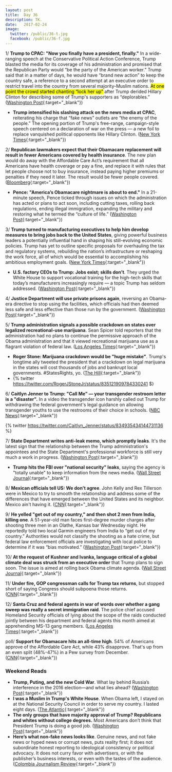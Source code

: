 ```yaml
---
layout: post
title:  Day 36
description: TK.
date:   2017-02-24
image:
  twitter: /public/36-t.jpg
  facebook: /public/36-f.jpg
---
```


1/ **Trump to CPAC: "Now you finally have a president, finally."** In a wide-ranging speech at the Conservative Political Action Conference, Trump blasted the media for its coverage of his administration and promised that the Republican Party would “be the party of the American worker.” Trump said that in a matter of days, he would have “brand new action” to keep the country safe, a reference to a second attempt at an executive order to restrict travel into the country from several majority-Muslim nations. <mark>At one point the crowd started chanting “lock her up”</mark> after Trump derided Hillary Clinton for describing some of Trump's supporters as “deplorables.” ([Washington Post](https://www.washingtonpost.com/news/post-politics/wp/2017/02/24/trump-to-become-first-president-since-reagan-to-address-annual-conservative-gathering/){:target="_blank"})

* **Trump intensified his slashing attack on the news media at CPAC**, reiterating his charge that “fake news” outlets are “the enemy of the people.” The opening portion of Trump's free-range, campaign-style speech centered on a declaration of war on the press — a new foil to replace vanquished political opponents like Hillary Clinton. ([New York Times](https://www.nytimes.com/2017/02/24/us/politics/trump-conservative-political-action-conference-speech.html){:target="_blank"})

2/ **Republican lawmakers expect that their Obamacare replacement will result in fewer Americans covered by health insurance**. The new plan would do away with the Affordable Care Act’s requirement that all Americans have health coverage or pay a fine, and replace it with rules that let people choose not to buy insurance, instead paying higher premiums or penalties if they need it later. The result would be fewer people covered. ([Bloomberg](https://www.bloomberg.com/politics/articles/2017-02-24/gop-obamacare-plan-would-cover-fewer-people-blowback-grows){:target="_blank"})

* **Pence: "America’s Obamacare nightmare is about to end."** In a 21-minute speech, Pence ticked through issues on which the administration has acted or plans to act soon, including cutting taxes, rolling back regulations, ending illegal immigration, expanding the military and restoring what he termed the “culture of life.” ([Washington Post](https://www.washingtonpost.com/news/post-politics/wp/2017/02/23/vp-pence-americas-obamacare-nightmare-is-about-to-end/){:target="_blank"})

3/ **Trump turned to manufacturing executives to help him develop measures to bring jobs back to the United States**, giving powerful business leaders a potentially influential hand in shaping his still-evolving economic policies. Trump has yet to outline specific proposals for overhauling the tax and regulatory systems, rebuilding the nation’s infrastructure or reshaping the work force, all of which would be essential to accomplishing his ambitious employment goals. ([New York Times](https://www.nytimes.com/2017/02/23/us/politics/trump-manufacturing.html){:target="_blank"})

* **U.S. factory CEOs to Trump: Jobs exist; skills don’t**. They urged the White House to support vocational training for the high-tech skills that today’s manufacturers increasingly require — a topic Trump has seldom addressed. ([Washington Post](https://www.washingtonpost.com/business/trump-meets-with-manufacturing-ceos/2017/02/23/6e511c5a-f9e7-11e6-aa1e-5f735ee31334_story.html){:target="_blank"})

4/ **Justice Department will use private prisons again**, reversing an Obama-era directive to stop using the facilities, which officials had then deemed less safe and less effective than those run by the government. ([Washington Post](https://www.washingtonpost.com/world/national-security/justice-department-will-again-use-private-prisons/2017/02/23/da395d02-fa0e-11e6-be05-1a3817ac21a5_story.html){:target="_blank"})

5/ **Trump administration signals a possible crackdown on states over legalized recreational-use marijuana**. Sean Spicer told reporters that the administration had no plans to continue the permissive approach of the Obama administration and that it viewed recreational marijuana use as a flagrant violation of federal law. ([Los Angeles Times](http://www.latimes.com/politics/la-na-pol-trump-marijuana-20170223-story.html){:target="_blank"})

* **Roger Stone: Marijuana crackdown would be "huge mistake"**. Trump's longtime ally tweeted the president that a crackdown on legal marijuana in the states will cost thousands of jobs and bankrupt local governments. #StatesRights, yo. ([The Hill](http://thehill.com/homenews/news/320970-roger-stone-legal-marijuana-crackdown-huge-mistake){:target="_blank"})
* {% twitter https://twitter.com/RogerJStoneJr/status/835121909784330241 $}

6/ **Caitlyn Jenner to Trump: "Call Me" — your transgender restroom letter is a "disaster".** In a video the transgender icon harshly called out Trump for withdrawing the federal government's legal guidance on allowing transgender youths to use the restrooms of their choice in schools. ([NBC News](http://www.nbcnews.com/feature/nbc-out/caitlyn-jenner-trump-call-me-your-transgender-restroom-letter-disaster-n725011){:target="_blank"})

{% twitter https://twitter.com/Caitlyn_Jenner/status/834935434144731136 %}

7/ **State Department writes anti-leak memo, which promptly leaks**. It's the latest sign that the relationship between the Trump administration's appointees and the State Department's professional workforce is still very much a work in progress. ([Washington Post](https://www.washingtonpost.com/news/josh-rogin/wp/2017/02/24/state-department-writes-anti-leak-memo-which-promptly-leaks/){:target="_blank"})

* **Trump hits the FBI over "national security" leaks**, saying the agency is "totally unable" to keep information from the news media. ([Wall Street Journal](https://www.wsj.com/articles/trump-hits-fbi-over-national-security-leaks-to-media-1487941799){:target="_blank"})

8/ **Mexican officials tell US: We don't agree**. John Kelly and Rex Tillerson were in Mexico to try to smooth the relationship and address some of the differences that have emerged between the United States and its neighbor. Mexico ain't having it. ([CNN](http://www.cnn.com/2017/02/23/politics/tillerson-kelly-mexico-statements/index.html){:target="_blank"})

9/ **He yelled "get out of my country," and then shot 2 men from India, killing one**. A 51-year-old man faces first-degree murder charges after shooting three men in an Olathe, Kansas bar Wednesday night. He reportedly told two local Garmin engineers from India to “get out of my country.” Authorities would not classify the shooting as a hate crime, but federal law enforcement officials are investigating with local police to determine if it was “bias motivated.” ([Washington Post](https://www.washingtonpost.com/news/morning-mix/wp/2017/02/24/get-out-of-my-country-kansan-reportedly-yelled-before-shooting-2-men-from-india-killing-one/){:target="_blank"})

10/ **At the request of Kushner and Ivanka, language critical of a global climate deal was struck from an executive order** that Trump plans to sign soon. The issue is aimed at rolling back Obama climate agenda. ([Wall Street Journal](https://www.wsj.com/articles/ivanka-trump-jared-kushner-pushed-to-remove-language-critical-of-climate-deal-from-executive-order-1487889272){:target="_blank"})

11/ **Under fire, GOP congressman calls for Trump tax returns**, but stopped short of saying Congress should subpoena those returns. ([CNN](http://www.cnn.com/2017/02/23/politics/matt-gaetz-donald-trump-tax-returns/){:target="_blank"})

12/ **Santa Cruz and federal agents in war of words over whether a gang sweep was really a secret immigration raid**. The police chief accused Homeland Security officials of lying about the scope of the raids conducted jointly between his department and federal agents this month aimed at apprehending MS-13 gang members. ([Los Angeles Times](http://www.latimes.com/local/lanow/la-me-ln-santa-cruz-ice-raid-20170223-story.html){:target="_blank"})

poll/ **Support for Obamacare hits an all-time high**. 54% of Americans approve of the Affordable Care Act, while 43% disapprove. That's up from an even split (48%-47%) in a Pew survey from December. ([CNN](http://www.cnn.com/2017/02/24/politics/pew-survey-obamacare-support-record-high/){:target="_blank"})

### Weekend Reads
* **Trump, Puting, and the new Cold War**. What lay behind Russia’s interference in the 2016 election—and what lies ahead? ([Washington Post](http://www.newyorker.com/magazine/2017/03/06/trump-putin-and-the-new-cold-war){:target="_blank"})
* **I was a Muslim in Trump's White House**. When Obama left, I stayed on at the National Security Council in order to serve my country. I lasted eight days. ([The Atlantic](https://www.theatlantic.com/politics/archive/2017/02/rumana-ahmed-trump/517521/){:target="_blank"})
* **The only groups that have majority approval of Trump? Republicans and whites without college degrees.** Most Americans don’t think that President Trump is doing a good job. ([Washington Post](https://www.washingtonpost.com/news/politics/wp/2017/02/24/the-only-groups-that-have-majority-approval-of-trump-republicans-and-whites-without-college-degrees/){:target="_blank"})
* **Here’s what non-fake news looks like**. Genuine news, and not fake news or hyped news or corrupt news, puts reality first; it does not subordinate honest reporting to ideological consistency or political advocacy. It does not curry favor with advertisers, or with the publisher’s business interests, or even with the tastes of the audience. ([Colombia Journalism Review](http://www.cjr.org/analysis/fake-news-real-news-list.php){:target="_blank"})